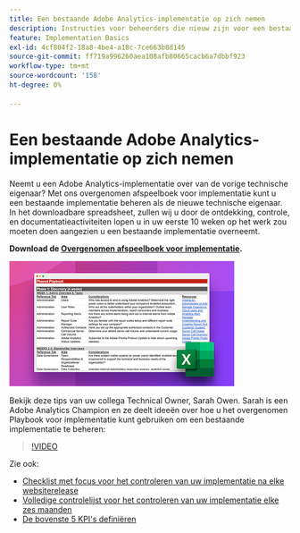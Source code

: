 ```yaml
---
title: Een bestaande Adobe Analytics-implementatie op zich nemen
description: Instructies voor beheerders die nieuw zijn voor een bestaande Adobe Analytics-implementatie.
feature: Implementation Basics
exl-id: 4cf804f2-18a8-4be4-a18c-7ce663b8d145
source-git-commit: ff719a996260aea108afb80665cacb6a7dbbf923
workflow-type: tm+mt
source-wordcount: '158'
ht-degree: 0%

---
```


# Een bestaande Adobe Analytics-implementatie op zich nemen

Neemt u een Adobe Analytics-implementatie over van de vorige technische eigenaar? Met ons overgenomen afspeelboek voor implementatie kunt u een bestaande implementatie beheren als de nieuwe technische eigenaar. In het downloadbare spreadsheet, zullen wij u door de ontdekking, controle, en documentatieactiviteiten lopen u in uw eerste 10 weken op het werk zou moeten doen aangezien u een bestaande implementatie overneemt.

**Download de [Overgenomen afspeelboek voor implementatie](assets/adobe_analytics_inherited_implementation_playbook.xlsx).**

![Afspeelboek](assets/inherited-impl-playbook.png)

Bekijk deze tips van uw collega Technical Owner, Sarah Owen. Sarah is een Adobe Analytics Champion en ze deelt ideeën over hoe u het overgenomen Playbook voor implementatie kunt gebruiken om een bestaande implementatie te beheren:

>[!VIDEO](https://video.tv.adobe.com/v/327314/?quality=12&learn=on)

Zie ook:

* [Checklist met focus voor het controleren van uw implementatie na elke websiterelease](/help/implement/review/focused-review.md)
* [Volledige controlelijst voor het controleren van uw implementatie elke zes maanden](/help/implement/review/full-review.md)
* [De bovenste 5 KPI&#39;s definiëren](/help/implement/review/define-kpis.md)
